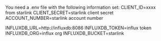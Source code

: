 You need a .env file with the following information set:
CLIENT_ID=xxxx from starlink 
CLIENT_SECRET=starlink client secret
ACCOUNT_NUMBER=starlink account number

INFLUXDB_URL=http://influxdb:8086
INFLUXDB_TOKEN=influx token
INFLUXDB_ORG=influx org
INFLUXDB_BUCKET=starlink